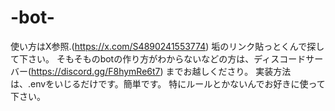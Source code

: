 # -bot-
使い方はX参照.(https://x.com/S4890241553774) 垢のリンク貼っとくんで探して下さい。
そもそものbotの作り方がわからないなどの方は、ディスコードサーバー(https://discord.gg/F8hymRe6t7) までお越しくださり。
実装方法は、.envをいじるだけです。簡単です。
特にルールとかないんでお好きに使って下さい。
